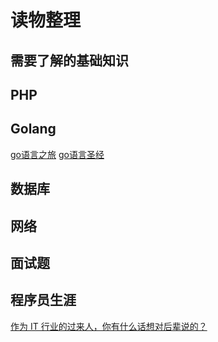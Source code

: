 # 读物整理
## 需要了解的基础知识

## PHP
## Golang
[go语言之旅](https://tour.golang.org/)
[go语言圣经](https://books.studygolang.com/gopl-zh/)
## 数据库
## 网络
## 面试题
## 程序员生涯
[作为 IT 行业的过来人，你有什么话想对后辈说的？](https://www.zhihu.com/question/312019918/answer/1494300947)
